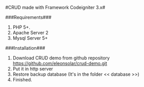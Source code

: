 #CRUD made with Framework Codeigniter 3.x#

###Requirements###

1. PHP 5+.
2. Apache Server 2
3. Mysql Server 5+

###Installation###

1. Download CRUD demo from github repository https://github.com/eleonsolar/crud-demo.git
2. Put it in http server
3. Restore backup database (It's in the folder << database >>)
4. Finished.



